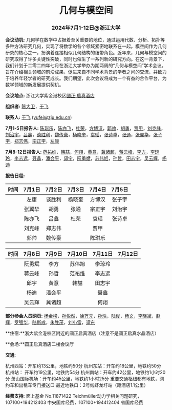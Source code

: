 # <center> 几何与模空间
### <center> 2024年7月1-12日@浙江大学
**会议动机:** 几何学在数学中占据着至关重要的地位，通过运用代数、分析、拓扑等多种方法研究几何，实现了将数学的各个领域紧密地联系在一起。模空间作为几何研究的核心之一，扮演着连接相似几何结构的纽带角色。近年来，几何与模空间的研究取得了许多关键性突破，同时也催生了一系列新的研究方向。在这一背景下，我们计划于二零二四年七月在浙江大学举办为期两周的“几何与模空间”学术会议。旨在介绍相关领域的前沿成果，促进来自不同学术背景的学者之间的交流，并致力于培养年轻学者的研究成长。我们期望，此次会议将成为一个有益的合作平台，为数学领域的新发展提供契机。

**会议地点:** 浙江大学紫金港校区[圆正·启真酒店](http://www.yuanzhengqizhenhotel.com/cn/)

**组织者:** [陈大卫](https://sites.google.com/bc.edu/dawei-chen)，[于飞](https://person.zju.edu.cn/yufei)

**联系人:** [于飞](https://person.zju.edu.cn/yufei) ([yufei@zju.edu.cn](mailto:yufei@zju.edu.cn))

**7月1-5日报告人:** [陈琪乐](https://sites.google.com/bc.edu/qile-chen/)，[陈亦飞](http://homepage.amss.ac.cn/research/homePage/4e9019d7b99747c1817e57bc91664f19/myHomePage.html)，[杜荣](https://math.ecnu.edu.cn/~rdu/intro_c.html?language=1&id=168)，[方博汉](http://faculty.bicmr.pku.edu.cn/~b-fang/)，[郭帅](https://www.math.pku.edu.cn/jsdw/js_20180628175159671361/g_20180628175159671361/69922.htm)，[胡勇](https://www.math.sjtu.edu.cn/Default/teachershow/tags/MDAwMDAwMDAwMLKulJU)，[贾甲](https://ymsc.tsinghua.edu.cn/info/1035/3776.htm)，[刘克峰](https://www.math.ucla.edu/~liu/)，[刘治宇](https://sites.google.com/view/zhiyuliu)，[吕鑫](https://math.ecnu.edu.cn/~xlv/intro_c.html?language=1&id=214)，[谈胜利](https://math.ecnu.edu.cn/~sltan/intro_c.html)，[魏传豪](https://www.westlake.edu.cn/faculty/chuanhao-wei.html)，[杨晓奎](https://www.math.tsinghua.edu.cn/info/1125/1577.htm)，[袁瑶](https://ams.cnu.edu.cn/rydw1/jyry1/boda_1585734093_1233.htm)，[张诗卓](https://sites.google.com/view/shizhuozhang/home)，[张通](https://math.ecnu.edu.cn/~tzhang/)，[张翼华](https://ymsc.tsinghua.edu.cn/info/1031/3111.htm)，[张子宇](https://ziyuzhang.github.io/)，[郑志伟](https://zhengzhiweimath.github.io/homepage/)，[宗正宇](https://www.math.tsinghua.edu.cn/szdw1/jsml.htm)，[左康](https://maths.whu.edu.cn/info/1292/18359.htm) 

**7月8-12日报告人:** [范祐维](https://ywfan-math.github.io/)，[韩喆](https://maths.henu.edu.cn/info/1204/5615.htm)，[何翔](https://sites.google.com/site/xiangghe/)，[黄意](https://www.yihuang.site/)，[冀诸超](https://sites.google.com/site/zhuchaojishomepage/)，[蒋云峰](https://jiang.ku.edu)，[李方](https://person.zju.edu.cn/0098292#0)，[李琼玲](http://www.cim.nankai.edu.cn/2019/0110/c11453a118234/page.htm)，[李志远](https://faculty.fudan.edu.cn/zhiyuanli/zh_CN/index.htm)，[聂鑫](https://sites.google.com/site/xinniemath/)，[潘会平](http://www2.scut.edu.cn/math/2018/0316/c14638a482211/page.htm)，[邱宇](https://ubw-q.github.io/)，[阮勇斌](http://www.iasm.zju.edu.cn/2021/0525/c24255a2380362/page.htm)，[苏伟旭](https://math.sysu.edu.cn/teacher/3043)，[孙哲](https://sites.google.com/site/zhesunmath/research?authuser=0)，[田志宇](http://faculty.bicmr.pku.edu.cn/~tianzhiyu/)，[吴云辉](https://www.math.tsinghua.edu.cn/info/1125/1901.htm)，[杨迪](http://staff.ustc.edu.cn/~diyang/)

**报告日程:**

| 时间  | 7月1日 | 7月2日 | 7月3日 | 7月4日  | 7月5日  |
| :----: | :----:   | :----: |  :----: |  :----: |  :----: |
|      | 左康  |  谈胜利 | 杨晓奎 | 方博汉 | 张子宇 |
|      | 张翼华  |  胡勇 | 张通  | 宗正宇  | 刘治宇 |
|      | 陈亦飞  |  吕鑫 | 杜荣 | 袁瑶 | 张诗卓 |
|      | 刘克峰 |  郑志伟 |      | 贾甲 |       |
|      | 郭帅  |  魏传豪 |     | 陈琪乐 |       |

| 时间  | 7月8日 | 7月9日 | 7月10日 | 7月11日  | 7月12日  |
| :----: | :----:   | :----: |  :----: |  :----: |  :----: |
|      | 阮勇斌  |  李方 | 苏伟旭  | 李琼玲 |  |
|      | 蒋云峰  |  孙哲  | 范祐维  | 李志远  |  |
|      | 邱宇  |  黄意  | 韩喆  | 田志宇 |  |
|      | 杨迪 |  潘会平 |      | 聂鑫 |    |
|      | 吴云辉  |  冀诸超  |     | 何翔  |   |

**部分参会人员网页:** [杨金榜](https://jbyang1987.github.io/index.html)，[孙悦然](https://sites.google.com/view/ruiransunmath/homepage)，[徐万元](http://teacher.shnu.edu.cn/slxy/xwy/listm.htm)，[孙浩](https://www.researchgate.net/profile/Hao_Sun28)，[陆俊](https://math.ecnu.edu.cn/facultydetail.html?uid=jlu)，[杨文](https://grzy.hnu.edu.cn/site/index/yangwen2)，[李晓斌](https://faculty.swjtu.edu.cn/lixiaobin1/zh_CN/index.htm)，[赵辉](https://scholar.harvard.edu/huizhao/meshdgp)，[罗强华](https://www.researchgate.net/profile/Qianghua-Luo)，[陆斯成](https://www.researchgate.net/profile/Sicheng-Lu-4)，[朱胜茂](https://mypage.zjnu.edu.cn/ZSM5/zh_CN/index.htm)，[刘小雷](http://faculty.dlut.edu.cn/liuxiaolei/zh_CN/index.htm)，[谭东](https://gxcmr.gxu.edu.cn/info/1145/1502.htm)

**住宿:**浙大紫金港校区附近的圆正启真酒店（注意不是圆正启真水晶酒店）

**会场:**圆正启真酒店二楼会议厅

**交通:**

杭州西站：开车约13公里，地铁约50分
杭州东站：开车约18公里，地铁约50分
杭州站： 开车约19公里，地铁约54分
杭州南站：开车约42公里，地铁约1小时20分
萧山国际机场：开车约45公里，地铁约1小时25分
重要交通枢纽都有地铁，网约车和出租车专门接送口
最近地铁口：2号线虾龙圩站（距酒店1.1公里）

**经费支持:** 面上基金 No.11871422 Teichmüller动力学相关问题研究，107100*194212403 中央国库经费，107100+194412404 省国库经费
